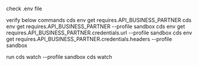 check .env file

verify below commands
cds env get requires.API_BUSINESS_PARTNER
cds env get requires.API_BUSINESS_PARTNER --profile sandbox
cds env get requires.API_BUSINESS_PARTNER.credentials.url --profile sandbox
cds env get requires.API_BUSINESS_PARTNER.credentials.headers --profile sandbox

run
cds watch --profile sandbox
cds watch

